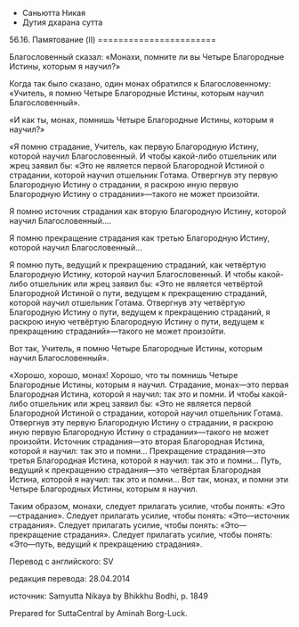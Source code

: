 









* Саньютта Никая
* Дутия дхарана сутта


56\.16\. Памятование \(II\)
\=\=\=\=\=\=\=\=\=\=\=\=\=\=\=\=\=\=\=\=\=\=\=



Благословенный сказал: «Монахи, помните ли вы Четыре Благородные Истины, которым я научил?»


Когда так было сказано, один монах обратился к Благословенному: «Учитель, я помню Четыре Благородные Истины, которым научил Благословенный»\.


«И как ты, монах, помнишь Четыре Благородные Истины, которым я научил?»


«Я помню страдание, Учитель, как первую Благородную Истину, которой научил Благословенный\. И чтобы какой\-либо отшельник или жрец заявил бы: «Это не является первой Благородной Истиной о страдании, которой научил отшельник Готама\. Отвергнув эту первую Благородную Истину о страдании, я раскрою иную первую Благородную Истину о страдании»—такого не может произойти\.


Я помню источник страдания как вторую Благородную Истину, которой научил Благословенный…\.


Я помню прекращение страдания как третью Благородную Истину, которой научил Благословенный…


Я помню путь, ведущий к прекращению страданий, как четвёртую Благородную Истину, которой научил Благословенный\. И чтобы какой\-либо отшельник или жрец заявил бы: «Это не является четвёртой Благородной Истиной о пути, ведущем к прекращению страданий, которой научил отшельник Готама\. Отвергнув эту четвёртую Благородную Истину о пути, ведущем к прекращению страданий, я раскрою иную четвёртую Благородную Истину о пути, ведущем к прекращению страданий»—такого не может произойти\.


Вот так, Учитель, я помню Четыре Благородные Истины, которым научил Благословенный»\.


«Хорошо, хорошо, монах\! Хорошо, что ты помнишь Четыре Благородные Истины, которым я научил\. Страдание, монах—это первая Благородная Истина, которой я научил: так это и помни\. И чтобы какой\-либо отшельник или жрец заявил бы: «Это не является первой Благородной Истиной о страдании, которой научил отшельник Готама\. Отвергнув эту первую Благородную Истину о страдании, я раскрою иную первую Благородную Истину о страдании»—такого не может произойти\. Источник страдания—это вторая Благородная Истина, которой я научил: так это и помни… Прекращение страдания—это третья Благородная Истина, которой я научил: так это и помни… Путь, ведущий к прекращению страдания—это четвёртая Благородная Истина, которой я научил: так это и помни… Вот так, монах, и помни эти Четыре Благородных Истины, которым я научил\.


Таким образом, монахи, следует прилагать усилие, чтобы понять: «Это—страдание»\. Следует прилагать усилие, чтобы понять: «Это—источник страдания»\. Следует прилагать усилие, чтобы понять: «Это—прекращение страдания»\. Следует прилагать усилие, чтобы понять: «Это—путь, ведущий к прекращению страдания»\.



Перевод с английского: SV


редакция перевода: 28\.04\.2014


источник: Samyutta Nikaya by Bhikkhu Bodhi, p\. 1849


Prepared for SuttaCentral by Aminah Borg\-Luck\.






